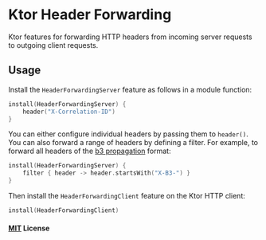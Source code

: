 # Ktor Header Forwarding

Ktor features for forwarding HTTP headers from incoming server requests to outgoing client requests. 

## Usage

Install the `HeaderForwardingServer` feature as follows in a module function: 

```kotlin 
install(HeaderForwardingServer) {
    header("X-Correlation-ID")
}
```
You can either configure individual headers by passing them to `header()`. You can also forward a range of headers by defining a filter. For example, to forward all headers of the [b3 propagation](https://github.com/openzipkin/b3-propagation) format:
```kotlin
install(HeaderForwardingServer) {
    filter { header -> header.startsWith("X-B3-") }
}
```
Then install the `HeaderForwardingClient` feature on the Ktor HTTP client:
```kotlin
install(HeaderForwardingClient) 
```

#### [MIT](./LICENSE) License